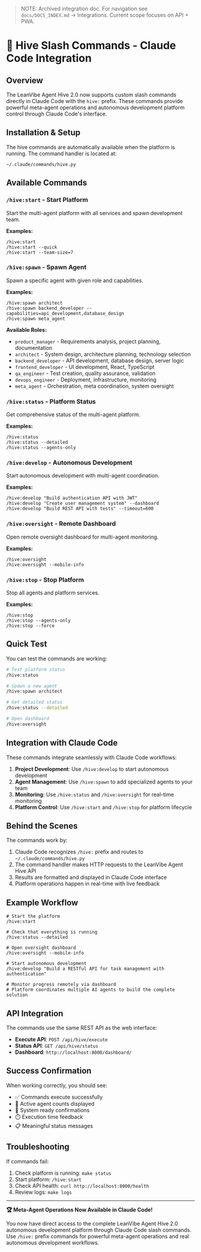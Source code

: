 > NOTE: Archived integration doc. For navigation see `docs/DOCS_INDEX.md` → Integrations. Current scope focuses on API + PWA.

# 🤖 Hive Slash Commands - Claude Code Integration

## Overview

The LeanVibe Agent Hive 2.0 now supports custom slash commands directly in Claude Code with the `hive:` prefix. These commands provide powerful meta-agent operations and autonomous development platform control through Claude Code's interface.

## Installation & Setup

The hive commands are automatically available when the platform is running. The command handler is located at:
```
~/.claude/commands/hive.py
```

## Available Commands

### `/hive:start` - Start Platform
Start the multi-agent platform with all services and spawn development team.

**Examples:**
```
/hive:start
/hive:start --quick
/hive:start --team-size=7
```

### `/hive:spawn` - Spawn Agent
Spawn a specific agent with given role and capabilities.

**Examples:**
```
/hive:spawn architect
/hive:spawn backend_developer --capabilities=api_development,database_design
/hive:spawn meta_agent
```

**Available Roles:**
- `product_manager` - Requirements analysis, project planning, documentation
- `architect` - System design, architecture planning, technology selection
- `backend_developer` - API development, database design, server logic
- `frontend_developer` - UI development, React, TypeScript
- `qa_engineer` - Test creation, quality assurance, validation
- `devops_engineer` - Deployment, infrastructure, monitoring
- `meta_agent` - Orchestration, meta coordination, system oversight

### `/hive:status` - Platform Status
Get comprehensive status of the multi-agent platform.

**Examples:**
```
/hive:status
/hive:status --detailed
/hive:status --agents-only
```

### `/hive:develop` - Autonomous Development
Start autonomous development with multi-agent coordination.

**Examples:**
```
/hive:develop "Build authentication API with JWT"
/hive:develop "Create user management system" --dashboard
/hive:develop "Build REST API with tests" --timeout=600
```

### `/hive:oversight` - Remote Dashboard
Open remote oversight dashboard for multi-agent monitoring.

**Examples:**
```
/hive:oversight
/hive:oversight --mobile-info
```

### `/hive:stop` - Stop Platform
Stop all agents and platform services.

**Examples:**
```
/hive:stop
/hive:stop --agents-only
/hive:stop --force
```

## Quick Test

You can test the commands are working:

```bash
# Test platform status
/hive:status

# Spawn a new agent
/hive:spawn architect

# Get detailed status
/hive:status --detailed

# Open dashboard
/hive:oversight
```

## Integration with Claude Code

These commands integrate seamlessly with Claude Code workflows:

1. **Project Development**: Use `/hive:develop` to start autonomous development
2. **Agent Management**: Use `/hive:spawn` to add specialized agents to your team
3. **Monitoring**: Use `/hive:status` and `/hive:oversight` for real-time monitoring
4. **Platform Control**: Use `/hive:start` and `/hive:stop` for platform lifecycle

## Behind the Scenes

The commands work by:
1. Claude Code recognizes `/hive:` prefix and routes to `~/.claude/commands/hive.py`
2. The command handler makes HTTP requests to the LeanVibe Agent Hive API
3. Results are formatted and displayed in Claude Code interface
4. Platform operations happen in real-time with live feedback

## Example Workflow

```
# Start the platform
/hive:start

# Check that everything is running
/hive:status --detailed

# Open oversight dashboard
/hive:oversight --mobile-info

# Start autonomous development
/hive:develop "Build a RESTful API for task management with authentication"

# Monitor progress remotely via dashboard
# Platform coordinates multiple AI agents to build the complete solution
```

## API Integration

The commands use the same REST API as the web interface:
- **Execute API**: `POST /api/hive/execute`
- **Status API**: `GET /api/hive/status`
- **Dashboard**: `http://localhost:8000/dashboard/`

## Success Confirmation

When working correctly, you should see:
- ✅ Commands execute successfully
- 🤖 Active agent counts displayed
- 🎯 System ready confirmations
- ⏱️ Execution time feedback
- 📋 Meaningful status messages

## Troubleshooting

If commands fail:
1. Check platform is running: `make status`
2. Start platform: `/hive:start`
3. Check API health: `curl http://localhost:8000/health`
4. Review logs: `make logs`

---

**🏆 Meta-Agent Operations Now Available in Claude Code!**

You now have direct access to the complete LeanVibe Agent Hive 2.0 autonomous development platform through Claude Code slash commands. Use `/hive:` prefix commands for powerful meta-agent operations and real autonomous development workflows.